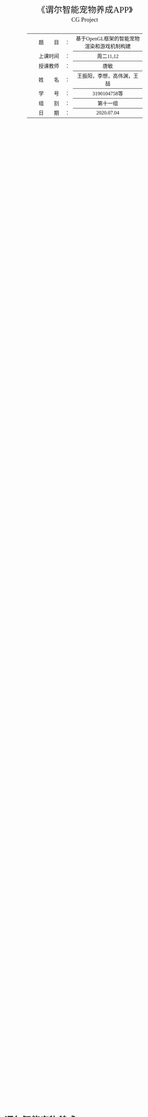 <div class="cover" style="page-break-after:always;font-family:方正公文仿宋;width:100%;height:100%;border:none;margin: 0 auto;text-align:center;">
    <div style="width:60%;margin: 0 auto;height:0;padding-bottom:10%;">
        </br>
        <img src="https://gitee.com/Keldos-Li/picture/raw/master/img/%E6%A0%A1%E5%90%8D-%E9%BB%91%E8%89%B2.svg" alt="校名" style="width:100%;"/>
    </div>
    </br></br></br></br></br>
    <div style="width:60%;margin: 0 auto;height:0;padding-bottom:40%;">
        <img src="https://gitee.com/Keldos-Li/picture/raw/master/img/%E6%A0%A1%E5%BE%BD-%E9%BB%91%E8%89%B2.svg" alt="校徽" style="width:100%;"/>
	</div>
    </br></br></br></br></br></br></br></br>
    <span style="font-family:华文黑体Bold;text-align:center;font-size:20pt;margin: 10pt auto;line-height:30pt;">《谓尔智能宠物养成APP》</span>
    <p style="text-align:center;font-size:14pt;margin: 0 auto">CG Project </p>
    </br>
    </br>
    <table style="border:none;text-align:center;width:72%;font-family:仿宋;font-size:14px; margin: 0 auto;">
    <tbody style="font-family:方正公文仿宋;font-size:12pt;">
    	<tr style="font-weight:normal;"> 
    		<td style="width:20%;text-align:right;">题　　目</td>
    		<td style="width:2%">：</td> 
    		<td style="width:40%;font-weight:normal;border-bottom: 1px solid;text-align:center;font-family:华文仿宋"> 基于OpenGL框架的智能宠物渲染和游戏机制构建</td>     </tr>
    	<tr style="font-weight:normal;"> 
    		<td style="width:20%;text-align:right;">上课时间</td>
    		<td style="width:2%">：</td> 
    		<td style="width:40%;font-weight:normal;border-bottom: 1px solid;text-align:center;font-family:华文仿宋"> 周二11,12</td>     </tr>
    	<tr style="font-weight:normal;"> 
    		<td style="width:20%;text-align:right;">授课教师</td>
    		<td style="width:2%">：</td> 
    		<td style="width:40%;font-weight:normal;border-bottom: 1px solid;text-align:center;font-family:华文仿宋">唐敏 </td>     </tr>
    	<tr style="font-weight:normal;"> 
    		<td style="width:20%;text-align:right;">姓　　名</td>
    		<td style="width:2%">：</td> 
    		<td style="width:40%;font-weight:normal;border-bottom: 1px solid;text-align:center;font-family:华文仿宋"> 王振阳，李想，高伟渊，王喆</td>     </tr>
    	<tr style="font-weight:normal;"> 
    		<td style="width:20%;text-align:right;">学　　号</td>
    		<td style="width:2%">：</td> 
    		<td style="width:40%;font-weight:normal;border-bottom: 1px solid;text-align:center;font-family:华文仿宋">3190104758等 </td>     </tr>
    	<tr style="font-weight:normal;"> 
    		<td style="width:20%;text-align:right;">组　　别</td>
    		<td style="width:%">：</td> 
    		<td style="width:40%;font-weight:normal;border-bottom: 1px solid;text-align:center;font-family:华文仿宋"> 第十一组</td>     </tr>
    	<tr style="font-weight:normal;"> 
    		<td style="width:20%;text-align:right;">日　　期</td>
    		<td style="width:2%">：</td> 
    		<td style="width:40%;font-weight:normal;border-bottom: 1px solid;text-align:center;font-family:华文仿宋">2020.07.04</td>     </tr>
    </tbody>              
    </table>
</div>

<!-- 注释语句：导出PDF时会在这里分页 -->


# 谓尔智能宠物养成APP

<center><div style='height:2mm;'></div><div style="font-family:华文楷体;font-size:14pt;">第十一组（王振阳，李想，高伟渊，王喆）</div></center>
<center><span style="font-family:华文楷体;font-size:9pt;line-height:9mm">浙江大学计算机学院</span>
</center>
<div>
<div style="width:52px;float:left; font-family:方正公文黑体;">简　介：</div> 
<div style="overflow:hidden; font-family:华文楷体;">谓尔是在2021年开发的一款ios移动应用，通过交互和情感投入转化参数实现宠物养成，通过宠物开展社交，打造模糊社交新模态。
通过谓尔，你可以定制并长期培养自己的专属宠物，通过喂养日记，语音交互，提供定位和健康运动信息，甚至使用其他应用等信息让你的宠物逐渐成长，你的「一举一动」都会对宠物产生影响，使其作出反应，毛玻璃下富于变化的宠物形象满足你的情感需求。
同时，用户可以进入社交模式，在社区中随机浏览和临时领养他人宠物，通过观察和喂养宠物感受宠物主人的生活方式和性格情感，并在社交模式中完成任务解锁特殊成就，崭新的社交形式赋予模糊社交更多可能。
社交模式还支持点对点的宠物长期绑定机制，在绑定机制下，宠物有着更丰富的交互模式，以及允许进行跌倒检测、屏幕时间监控等以满足亲子家庭等关系的特殊需求。</div>
</div>
<div>
<div style="width:52px;float:left; font-family:方正公文黑体;">关键词：</div> 
<div style="overflow:hidden; font-family:华文楷体;">电子宠物；OpenGL；定制化；数字生成艺术</div>
</div>

## 谓尔的模块设计

![](assets/struct.png)

​    可以看到，APP分为若干模块，本报告仅对其中的图形学模块进行详细的阐述。其中对于大作业要求的若干条目，APP和PC端小游戏满足了如下要求。

- 具有基本体素(立方体、球、柱体、锥体、多面棱柱、多面棱台）的建模表达能力;

- 具有基本三维网格导入导出功能（建议OBJ格式) ;
	- 需要了解OBJ格式，完成基本OBJ模型的读入和导出，不要求处理文件中的纹理和材质信息；
	
- 具有基本材质、纹理的显示和编辑能力;

- 具有基本几何变换功能(旋转、平移、缩放等)﹔

- 基本光照明模型要求，并实现基本的光源编辑（如调整光源的位置，光强等参数);

- 能对建模后场景进行漫游如Zoom In/Out, Pan, Orbit,Zoom To Fit等观察功能。

- 能够提供动画播放功能(多帧数据连续绘制)，能够提供屏幕截取/保存功能。
	- 多帧连续绘制指读取连续的 obj 文件(或其他格式的模型文件)，对其网格进行多次的绘制;简单的平移、旋转、缩放等不能视为动画播放。


​    此外，APP还实现了如下的Bonus：
- 基于可选择的 AABB 碰撞盒和 OBB 碰撞盒实现的实时碰撞检测；

- 多平台支持：在 `iOS`设备上基于 `OpenGL ES`框架实现了电子宠物的交互，在 `PC` 端支持 `Window`s ，`Linux`和 `OSX` 系统，基于 `cmakelist` 进行文件组织，实现了多平台的兼容；
	
- 基于核心的物理引擎，实现了较有难度的一类吃豆人游戏。
	
	

## 谓尔基本模块实现

### 类图

```mermaid
classDiagram
      Object3D <|-- Model
      Object3D <|-- Camera
      Object3D <|-- Light
      Object3D : -vec3 position
      Object3D : -quat rotation
      Object3D : -vec3 scale
      Object3D: +getFront()
      Object3D: +getUp()
      Object3D: +getRight()
      Object3D: +getModelMatrix()
      class Model{
          -vector<vertex> vertices
          -vector<int32> indices
          -GLuint vao
          -GLuint vbo
          -GLuint ebo
          +draw()
      }
      class Camera{
          +getViewMatrix()
          +getProjectionMatrix()
          +getPosition()
      }
      class Light{
          - float intensity
          - vec3 color
      }
      Model <|-- ModelEntity
      Model <|-- ElementEntity
      class ModelEntity {
          + setParams()
          - unique_ptr shader
          - unique_ptr texture
          - struct material
      }
      class ElementEntity {
          + setParams()
          - unique_ptr shader
          - unique_ptr texture
          - struct material
          - struct base_params
      }
      ElementEntity <|-- Ball
      ElementEntity <|-- Cubic
      ElementEntity <|-- Cylinder
      ElementEntity <|-- Cone
      ElementEntity <|-- Prism

```

各个元素之间的继承派生关系如图。可以看到，在代码组织中，我们使用 `Entity` 抽象出单个元素，将所有的 `Shader`，`Texture`，`Material` 封装于其中。通过构造函数传递参数的方式指定元素需要的所有参数，并且在需要绘制的时候直接调用 `draw()`，抽象逻辑层次。对于元素进行改变完全由场景进行管理和计算。


### 场景管理

首先，场景的初始配置文件由一个 `json` 文件指定。`json` 文件的格式如下：

```json
{
    "skybox" : [
        "${leftImgPath}",
        "${rightImgPath}",
        "${upImgPath}",
        "${downImgPath}",
        "${frontImgPath}",
        "${backImgPath}"
    ],
    "camera" : {
        "position" : "${vec3}",
        "rotation" : "${vec3}"
    },
    "light" : {
        "totalNum" : "${totalNum}",
        "lightEntity" : [
            {
                "type" : "direcct",
                "position" : "${vec3}",
                "rotation" : "${vec3}",
                "insensity" : "${float}",
                "color" : "${vec3}"
            },
            {
                "type" : "direcct",
                "position" : "${vec3}",
                "rotation" : "${vec3}",
                "insensity" : "${float}",
                "color" : "${vec3}"
            }
        ]
    },
    "EntityNum" : "${EntityNum}",
    "Entity" : [
        {
            "type" : "Model|Element",
            "objFilePaht" : "${filePath}",
            "position" : "${vec3}",
            "rotation" : "${vec3}",
            "scale" : "${float}",
            "material" : "${struct}",
            "texture" : "${struct}"
        }
    ]
    
}

```

`json` 由


### 读取 obj 序列
（锟斤拷）

### 物理模型
（锟斤拷）

### 游戏机制
在PC版中我们设计了一个小游戏，小游戏的机制是，小精灵在场景内游走，在游走过程中小精灵会与场景内的体素发生碰撞并吃掉，吃掉的同时小精灵的身体会长大。

这个小游戏的实现主要分为三部分。

第一部分是开始时随机生成一定数量的体素供小球吞食。

```
for (int i = 0; i < _amount1; ++i) {

		_balls[i].reset(new Ball(0.05f));
		_cubics[i].reset(new Cubic(1.0f));
		_ellipsoids[i].reset(new Ellipsoid(0.3f, 1.0f, 2.0f));
		_cylinders[i].reset(new Cylinder(0.5f,0.6f));
		_cones[i].reset(new Cone(1.0f,1.6f));
		_prisms[i].reset(new Prism(1.5f,0.6f,6));

		float angle = (float)i / _amount1 * 360.0f;
		float displacement = (rand() % (int)(2 * offset * 100)) / 100.0f - offset;
		_elementPositions[i].x = _position.x+sin(angle) * radius+displacement;
		displacement = (rand() % (int)(2 * offset * 100)) / 100.0f - offset;
		
		_elementPositions[i].y = displacement * 0.2f;
		displacement = (rand() % (int)(2 * offset * 100)) / 100.0f - offset;
		_elementPositions[i].z = _position.z+sin(angle) * radius+displacement;
		
		// scale
		_elementScales[i] = glm::vec3(1.0f, 1.0f, 1.0f);
		// rotate
		float rotAngle = 1.0f * (rand() % 360);
		_elementRotations[i] = glm::angleAxis(rotAngle, axis)* rotation;
	}
```

 第二部分是对场景内的小球遍历，对小球位置进行判断，如果小球坐标与小精灵所在的范围相重合，则将小球位置设置在天空盒外，同时修改小精灵的scale，否则则按一开始生成的位置信息将小球绘制出来。

```
_balls[i].get()->setDirectionalLight(_direction1,_color1,_intensity1);
		_balls[i].get()->setSpotLight(_direction,_color,_intensity,_angle,_kc,_kl,_kq);
		_balls[i].get()->setMaterial(_albedo,_ka,_kd,_ks,_ns,_blend);
		
		_balls[i].get()->setPosition(glm::vec3(_cameras[0]->position.x+_elementPositions[i].x,_cameras[0]->position.y+_elementPositions[i].y,_cameras[0]->position.z+_elementPositions[i].z-15)); 
		_balls[i].get()->setRotation(_elementRotations[i]); 
		_balls[i].get()->setScale(_elementScales[i]); 
		

		if (-0.005<_balls[i].get()->getPosition().x<0.005 &&
		 -0.005<_balls[i].get()->getPosition().y < 0.005 ){
		//   -0.005<_balls[i].get()->getPosition().z < 0.01
			_balls[i].get()->setPosition(glm::vec3(0.0,0.0,10000.0));
			_elementPositions[i]=glm::vec3(0.0,0.0,10000.0);
			change+=0.05;
			radius1 +=0.5;

		// } else if (_models[count]->getPosition().x-0.0001<_balls[i].get()->getPosition().x<_models[count]->getPosition().x+0.0001 && _models[count]->getPosition().y-0.0001<_balls[i].get()->getPosition().y<_models[count]->getPosition().y+0.0001 && _models[count]->getPosition().z-0.0001<_balls[i].get()->getPosition().z<_models[count]->getPosition().z+0.0001) {
		// 	_balls[i].get()->setPosition(_elementPositions[i]);
		}else{
			_balls[i].get()->draw(projection, view, viewPos);
		}
```

第三部分是将场景内体素与相机绑定，通过体素跟随相机运动实现与小精灵在场景中移动的效果，从而简化了对小精灵坐标的计算，使小精灵实际上始终保持在坐标(0,0,0)处。

```
balls[i].get()->setPosition(glm::vec3(_cameras[0]->position.x+_elementPositions[i].x,_cameras[0]->position.y+_elementPositions[i].y,_cameras[0]->position.z+_elementPositions[i].z-15)); 
```

场景开始和短暂漫游后的对比：
<img width="1392" alt="对比-开始" src="https://user-images.githubusercontent.com/71428910/124621537-f15bd280-deac-11eb-80a3-c86313179593.png">
<img width="1392" alt="对比-结束" src="https://user-images.githubusercontent.com/71428910/124621543-f3259600-deac-11eb-806a-b30cb7cc8e9e.png">


## PC 端效果演示

1 基本体素（立方体、球、圆柱、圆锥、多面棱柱、多面棱台）的建模表达能力

体素的基类为ElementEntity，该基类为对Element类（Element类继承了object3d类）的封装，构造函数（根据vertices和indices构造）和draw函数里都调用了Element类的构造函数根据vertices和indices构造）和draw函数。

每个构造函数代码的结构均类似，先计算出每个三角形面片的3个顶点（vertices）和对应绘制顺序（indices）,再调用进行构造，再设置shader，，再根据构造函数的参数设置scale，绘制时统一调用基类ElementEntity的draw函数进行绘制。

以下依次说明各个类的vertices和indices计算方法：

以下依次为球、椭球、立方体、圆柱、圆锥、多面棱柱的类定义，每个类分别有特定的构造函数可以根据指定的参数进行构造。默认的position和rotation均为object3d中的默认值，scale按照构造函数接收的参数设置。构造函数的参数依次为：

![图片 1](https://user-images.githubusercontent.com/71428910/124619665-6c23ee00-deab-11eb-8eb7-6951fc4999a5.png)

球：半径radius

顶点位置、法向量（顶点位置-原点位置（0,0,0））、纹理坐标（贴图均匀分格采样）

```C++
for (int y = 0; y <= segments; y++)
	{
		for (int x = 0; x <= segments; x++)
		{
			Vertex vertex{};
			float xSegment = (float)x / (float)segments;
			float ySegment = (float)y / (float)segments;
			float xPos = std::cos(xSegment * 2.0f * PI) * std::sin(ySegment * PI);
			float yPos = std::cos(ySegment * PI);
			float zPos = std::sin(xSegment * 2.0f * PI) * std::sin(ySegment * PI);
			vertex.position.x = xPos;
			vertex.position.y = yPos;
			vertex.position.z = zPos;
			vertex.normal.x = xPos;
			vertex.normal.y = yPos;
			vertex.normal.z = zPos;
			vertex.texCoord.x = 1 - xSegment;
			vertex.texCoord.y = 1 - ySegment;
			vertices.push_back(vertex);
		}
	}
```

绘制顺序

```c++
//indices
	for (int i = 0; i < segments; i++)
	{
		for (int j = 0; j < segments; j++)
		{
			indices.push_back(i * (segments + 1) + j);
			indices.push_back((i + 1) * (segments + 1) + j);
			indices.push_back((i + 1) * (segments + 1) + j + 1);
			indices.push_back(i * (segments + 1) + j);
			indices.push_back((i + 1) * (segments + 1) + j + 1);
			indices.push_back(i * (segments + 1) + j + 1);
		}
	}
	_element.reset(new Element(vertices, indices));
```

![图片 2](https://user-images.githubusercontent.com/71428910/124619725-7940dd00-deab-11eb-8d96-0ec59be16396.png)

椭球：xyz三个轴的长度xaxis，yaxis，zaxis。

```
	for (int y = 0; y <= segments; y++)
	{
		for (int x = 0; x <= segments; x++)
		{
			Vertex vertex{};
			float xSegment = (float)x / (float)segments;
			float ySegment = (float)y / (float)segments;
			float xPos = std::cos(xSegment * 2.0f * PI) * std::sin(ySegment * PI);
			float yPos = std::cos(ySegment * PI);
			float zPos = std::sin(xSegment * 2.0f * PI) * std::sin(ySegment * PI);
			vertex.position.x = xPos;
			vertex.position.y = yPos;
			vertex.position.z = zPos;
			vertex.normal.x = xPos;
			vertex.normal.y = yPos;
			vertex.normal.z = zPos;
			vertex.texCoord.x = 1 - xSegment;
			vertex.texCoord.y = 1 - ySegment;
			vertices.push_back(vertex);
		}
	}

	//indices
	for (int i = 0; i < segments; i++)
	{
		for (int j = 0; j < segments; j++)
		{
			indices.push_back(i * (segments + 1) + j);
			indices.push_back((i + 1) * (segments + 1) + j);
			indices.push_back((i + 1) * (segments + 1) + j + 1);
			indices.push_back(i * (segments + 1) + j);
			indices.push_back((i + 1) * (segments + 1) + j + 1);
			indices.push_back(i * (segments + 1) + j + 1);
		}
	}
	_element.reset(new Element(vertices, indices));
```

![图片 3](https://user-images.githubusercontent.com/71428910/124619692-7219cf00-deab-11eb-9414-9d02d6e3b9f4.png)

立方体：边长size

六个面的三角形顶点坐标和纹理坐标（每个面一张贴图）

```C++
	static const float position[6][6][5] = {
		// left
		-0.5f, -0.5f, -0.5f,  0.0f, 1.0f,
		-0.5f, -0.5f,  0.5f,  1.0f, 1.0f,
		-0.5f,  0.5f,  0.5f,  1.0f, 0.0f,
		-0.5f,  0.5f,  0.5f,  1.0f, 0.0f,
		-0.5f,  0.5f, -0.5f,  0.0f, 0.0f,
		-0.5f, -0.5f, -0.5f,  0.0f, 1.0f,

		// right
		0.5f, -0.5f,  0.5f,  0.0f, 1.0f,
		0.5f, -0.5f, -0.5f,  1.0f, 1.0f,
		0.5f,  0.5f, -0.5f,  1.0f, 0.0f,
		0.5f,  0.5f, -0.5f,  1.0f, 0.0f,
		0.5f,  0.5f,  0.5f,  0.0f, 0.0f,
		0.5f, -0.5f,  0.5f,  0.0f, 1.0f,

		// top
		-0.5f,  0.5f,  0.5f,  0.0f, 1.0f,
		0.5f,  0.5f,  0.5f,  1.0f, 1.0f,
		0.5f,  0.5f, -0.5f,  1.0f, 0.0f,
		0.5f,  0.5f, -0.5f,  1.0f, 0.0f,
		-0.5f,  0.5f, -0.5f,  0.0f, 0.0f,
		-0.5f,  0.5f,  0.5f,  0.0f, 1.0f,

		// bottom
		-0.5f, -0.5f, -0.5f,  0.0f, 1.0f,
		0.5f, -0.5f, -0.5f,  1.0f, 1.0f,
		0.5f, -0.5f,  0.5f,  1.0f, 0.0f,
		0.5f, -0.5f,  0.5f,  1.0f, 0.0f,
		-0.5f, -0.5f,  0.5f,  0.0f, 0.0f,
		-0.5f, -0.5f, -0.5f,  0.0f, 1.0f,

		// front
		-0.5f, -0.5f,  0.5f,  0.0f, 1.0f,
		0.5f, -0.5f,  0.5f,  1.0f, 1.0f,
		0.5f,  0.5f,  0.5f,  1.0f, 0.0f,
		0.5f,  0.5f,  0.5f,  1.0f, 0.0f,
		-0.5f,  0.5f,  0.5f,  0.0f, 0.0f,
		-0.5f, -0.5f,  0.5f,  0.0f, 1.0f,

		// back
		0.5f, -0.5f, -0.5f,  0.0f, 1.0f,
		-0.5f, -0.5f, -0.5f,  1.0f, 1.0f,
		-0.5f,  0.5f, -0.5f,  1.0f, 0.0f,
		-0.5f,  0.5f, -0.5f,  1.0f, 0.0f,
		0.5f,  0.5f, -0.5f,  0.0f, 0.0f,
		0.5f, -0.5f, -0.5f,  0.0f, 1.0f,
	};

	
```

法向量

```
static const float normals[6][3] = {
		{ -1, 0, 0 },
		{ +1, 0, 0 },
		{ 0, +1, 0 },
		{ 0, -1, 0 },
		{ 0, 0, +1 },
		{ 0, 0, -1 }
	};
```

绘制

	std::vector<Vertex> vertices;
	std::vector<uint32_t> indices;
	uint32_t indice = 0;
	for (int i = 0; i < 6; i++) {
		for (int v = 0; v < 6; v++) {
			Vertex vertex{};
			vertex.position.x = position[i][v][0];
			vertex.position.y = position[i][v][1];
			vertex.position.z = position[i][v][2];
			vertex.normal.x = normals[i][0];
			vertex.normal.y = normals[i][1];
			vertex.normal.z = normals[i][2];
			vertex.texCoord.x = 1 - position[i][v][3];
			vertex.texCoord.y = 1 - position[i][v][4];
			vertices.push_back(vertex);
			indices.push_back(indice);
			indice++;
		}
	}
	
	_element.reset(new Element(vertices, indices));

![图片 6](https://user-images.githubusercontent.com/71428910/124620022-b016f300-deab-11eb-98c5-9fed4c3af63b.png)

圆柱：底面圆的半径radius，高度height

分成上圆面、中间柱面、下圆面三部分绘制

上圆面（法向量朝上，圆面贴图）

std::vector<Vertex> vertices;
	std::vector<uint32_t> indices;
	uint32_t indice = 0;
	int sidecount = 36;
	float y = height / 2.0;
	

	//up circle
	Vertex vertexup{};
	vertexup.position.x = 0;
	vertexup.position.y = y;
	vertexup.position.z = 0;
	vertexup.normal.x = 0;
	vertexup.normal.y = 1;
	vertexup.normal.z = 0;
	vertexup.texCoord.x = 0.5;
	vertexup.texCoord.y = 0.5;
	
	for (int i = sidecount; i >= 0; --i) {
		float angle = i / (float)sidecount * PI * 2;
		vertices.push_back(vertexup);
		indices.push_back(indice);
		indice++;
		Vertex vertex{};
		vertex.position.x = cos(angle) * radius;
		vertex.position.y = y;
		vertex.position.z = sin(angle) * radius;
		vertex.normal.x = 0;
		vertex.normal.y = 1;
		vertex.normal.z = 0;
		vertex.texCoord.x = (cos(angle) + 1) / 2.0;
		vertex.texCoord.y = (sin(angle) + 1) / 2.0;
		vertices.push_back(vertex);
		indices.push_back(indice);
		indice++;
	
		angle = (i + 1) / (float)sidecount * PI * 2;
		vertex.position.x = cos(angle) * radius;
		vertex.position.y = y;
		vertex.position.z = sin(angle) * radius;
		vertex.normal.x = 0;
		vertex.normal.y = 1;
		vertex.normal.z = 0;
		vertex.texCoord.x = (cos(angle) + 1) / 2.0;
		vertex.texCoord.y = (sin(angle) + 1) / 2.0;
		vertices.push_back(vertex);
		indices.push_back(indice);
		indice++;
	}

中间柱面（法向量水平向外，柱面贴图）

```
	//bottom circle
	Vertex vertexdown{};
	y = -height / 2.0;
	vertexdown.position.x = 0;
	vertexdown.position.y = y;
	vertexdown.position.z = 0;
	vertexdown.normal.x = 0;
	vertexdown.normal.y = -1;
	vertexdown.normal.z = 0;
	vertexdown.texCoord.x = 0.5;
	vertexdown.texCoord.y = 0.5;
	for (int i = 0; i <= sidecount; ++i) {
		vertices.push_back(vertexdown);
		indices.push_back(indice);
		indice++;

		float angle = i / (float)sidecount * PI * 2;
		Vertex vertex{};
		vertex.position.x = cos(angle) * radius;
		vertex.position.y = y;
		vertex.position.z = sin(angle) * radius;
		vertex.normal.x = 0;
		vertex.normal.y = -1;
		vertex.normal.z = 0;
		vertex.texCoord.x = (cos(angle) + 1) / 2.0;
		vertex.texCoord.y = (sin(angle) + 1) / 2.0;
		vertices.push_back(vertex);
		indices.push_back(indice);
		indice++;

		angle = (i + 1) / (float)sidecount * PI * 2;
		vertex.position.x = cos(angle) * radius;
		vertex.position.y = y;
		vertex.position.z = sin(angle) * radius;
		vertex.normal.x = 0;
		vertex.normal.y = -1;
		vertex.normal.z = 0;
		vertex.texCoord.x = (cos(angle) + 1) / 2.0;
		vertex.texCoord.y = (sin(angle) + 1) / 2.0;
		vertices.push_back(vertex);
		indices.push_back(indice);
		indice++;
	}
```

下圆面（法向量朝下，圆面贴图）

		//middle rectangles
		float yup = height / 2.0;
		float ydown = -height / 2.0;
		for (int i = 0; i <= sidecount; ++i) {
			GLfloat angle = i / (float)sidecount * PI * 2;
			Vertex vertex{};
			vertex.position.x = cos(angle) * radius;
			vertex.position.y = yup;
			vertex.position.z = sin(angle) * radius;
			vertex.normal.x = cos(angle) * radius;
			vertex.normal.y = 0;
			vertex.normal.z = sin(angle) * radius;
			vertex.texCoord.x = 1 - i / (float)sidecount;
			vertex.texCoord.y = 1;
			vertices.push_back(vertex);
			indices.push_back(indice);
			indice++;
		vertex.position.x = cos(angle) * radius;
		vertex.position.y = ydown;
		vertex.position.z = sin(angle) * radius;
		vertex.normal.x = cos(angle) * radius;
		vertex.normal.y = 0;
		vertex.normal.z = sin(angle) * radius;
		vertex.texCoord.x = 1 - i / (float)sidecount;
		vertex.texCoord.y = 0;
		vertices.push_back(vertex);
		indices.push_back(indice);
		indice++;
	
		angle = (i + 1) / (float)sidecount * PI * 2;
		vertex.position.x = cos(angle) * radius;
		vertex.position.y = yup;
		vertex.position.z = sin(angle) * radius;
		vertex.normal.x = cos(angle) * radius;
		vertex.normal.y = 0;
		vertex.normal.z = sin(angle) * radius;
		vertex.texCoord.x = 1 - (i + 1) / (float)sidecount;
		vertex.texCoord.y = 1;
		vertices.push_back(vertex);
		indices.push_back(indice);
		indice++;
	
		angle = i / (float)sidecount * PI * 2;
		vertex.position.x = cos(angle) * radius;
		vertex.position.y = ydown;
		vertex.position.z = sin(angle) * radius;
		vertex.normal.x = cos(angle) * radius;
		vertex.normal.y = 0;
		vertex.normal.z = sin(angle) * radius;
		vertex.texCoord.x = 1 - i / (float)sidecount;
		vertex.texCoord.y = 0;
		vertices.push_back(vertex);
		indices.push_back(indice);
		indice++;
	
		angle = (i + 1) / (float)sidecount * PI * 2;
		vertex.position.x = cos(angle) * radius;
		vertex.position.y = yup;
		vertex.position.z = sin(angle) * radius;
		vertex.normal.x = cos(angle) * radius;
		vertex.normal.y = 0;
		vertex.normal.z = sin(angle) * radius;
		vertex.texCoord.x = 1 - (i + 1) / (float)sidecount;
		vertex.texCoord.y = 1;
		vertices.push_back(vertex);
		indices.push_back(indice);
		indice++;
	
		vertex.position.x = cos(angle) * radius;
		vertex.position.y = ydown;
		vertex.position.z = sin(angle) * radius;
		vertex.normal.x = cos(angle) * radius;
		vertex.normal.y = 0;
		vertex.normal.z = sin(angle) * radius;
		vertex.texCoord.x = 1 - (i + 1) / (float)sidecount;
		vertex.texCoord.y = 0;
		vertices.push_back(vertex);
		indices.push_back(indice);
		indice++;
	}
	
	_element.reset(new Element(vertices, indices));


![图片 4](https://user-images.githubusercontent.com/71428910/124619850-92e22480-deab-11eb-8d9f-247083df9836.png)

圆锥：底面圆的半径radius，高度height

只需在圆柱代码上稍作改动，减少一个上圆面的绘制，中间柱面改为由从上顶点到下圆面的三角形组成的圆锥面。

下圆面（法向量朝下，圆面贴图）

```c++
	std::vector<Vertex> vertices;
	std::vector<uint32_t> indices;
	uint32_t indice = 0;
	int sidecount = 36;

	//bottom circle
	Vertex vertexdown{};
	float yup = height / 2.0;
	float ydown = -height / 2.0;
	vertexdown.position.x = 0;
	vertexdown.position.y = ydown;
	vertexdown.position.z = 0;
	vertexdown.normal.x = 0;
	vertexdown.normal.y = -1;
	vertexdown.normal.z = 0;
	vertexdown.texCoord.x = 0.5;
	vertexdown.texCoord.y = 0.5;
	for (int i = 0; i <= sidecount; ++i) {
		vertices.push_back(vertexdown);
		indices.push_back(indice);
		indice++;

		float angle = i / (float)sidecount * PI * 2;
		Vertex vertex{};
		vertex.position.x = cos(angle) * radius;
		vertex.position.y = ydown;
		vertex.position.z = sin(angle) * radius;
		vertex.normal.x = 0;
		vertex.normal.y = -1;
		vertex.normal.z = 0;
		vertex.texCoord.x = (cos(angle) + 1) / 2.0;
		vertex.texCoord.y = (sin(angle) + 1) / 2.0;
		vertices.push_back(vertex);
		indices.push_back(indice);
		indice++;

		angle = (i + 1) / (float)sidecount * PI * 2;
		vertex.position.x = cos(angle) * radius;
		vertex.position.y = ydown;
		vertex.position.z = sin(angle) * radius;
		vertex.normal.x = 0;
		vertex.normal.y = -1;
		vertex.normal.z = 0;
		vertex.texCoord.x = (cos(angle) + 1) / 2.0;
		vertex.texCoord.y = (sin(angle) + 1) / 2.0;
		vertices.push_back(vertex);
		indices.push_back(indice);
		indice++;
	}

	//uppoint
	Vertex vertexup{};
	vertexup.position.x = 0;
	vertexup.position.y = yup;
	vertexup.position.z = 0;
	vertexup.normal.x = 0;
	vertexup.normal.y = 1;
	vertexup.normal.z = 0;
	vertexup.texCoord.x = 0.5;
	vertexup.texCoord.y = 0.5;
	for (int i = sidecount; i >= 0; --i) {
		float angle = i / (float)sidecount * PI * 2;
		vertices.push_back(vertexup);
		indices.push_back(indice);
		indice++;
		Vertex vertex{};
		vertex.position.x = cos(angle) * radius;
		vertex.position.y = ydown;
		vertex.position.z = sin(angle) * radius;
		vertex.normal.x = 0;
		vertex.normal.y = 1;
		vertex.normal.z = 0;
		vertex.texCoord.x = (cos(angle) + 1) / 2.0;
		vertex.texCoord.y = (sin(angle) + 1) / 2.0;
		vertices.push_back(vertex);
		indices.push_back(indice);
		indice++;

		angle = (i + 1) / (float)sidecount * PI * 2;
		vertex.position.x = cos(angle) * radius;
		vertex.position.y = ydown;
		vertex.position.z = sin(angle) * radius;
		vertex.normal.x = 0;
		vertex.normal.y = 1;
		vertex.normal.z = 0;
		vertex.texCoord.x = (cos(angle) + 1) / 2.0;
		vertex.texCoord.y = (sin(angle) + 1) / 2.0;
		vertices.push_back(vertex);
		indices.push_back(indice);
		indice++;
	}
	
	_element.reset(new Element(vertices, indices));
```

![图片 5](https://user-images.githubusercontent.com/71428910/124619811-8cec4380-deab-11eb-9579-b0b09dfe5243.png)

多面棱柱：底面多边形的半径radius，高度height，多面棱柱的面数facenum（3,4,5……）

和圆柱一模一样，因为圆柱相当于面数为无穷大的多面棱柱，只需将圆柱代码中的sidecount设为面数facenum即可。

```c++
int sidecount = facenum;
```
2 场景漫游

场景漫游通过在entity中调用camera类，分别利用WASD进行方向控制，同时采用鼠标点按拖拽。

```c++
if (_keyboardInput.keyStates[GLFW_KEY_W] != GLFW_RELEASE) {
		std::cout << "W" << std::endl;
		camera->position += camera->getFront()*_cameraMoveSpeed;
	}

	if (_keyboardInput.keyStates[GLFW_KEY_A] != GLFW_RELEASE) {
		std::cout << "A" << std::endl;
		camera->position -= glm::normalize(glm::cross(camera->getFront(), camera->getUp())) * _cameraRotateSpeed*3.0;
	}

	if (_keyboardInput.keyStates[GLFW_KEY_S] != GLFW_RELEASE) {
		std::cout << "S" << std::endl;
		camera->position -= camera->getFront()*_cameraMoveSpeed;
	}

	if (_keyboardInput.keyStates[GLFW_KEY_D] != GLFW_RELEASE) {
		std::cout << "D" << std::endl;
		camera->position += glm::normalize(glm::cross(camera->getFront(), camera->getUp())) * _cameraRotateSpeed*3.0;
	}

	if (_mouseInput.move.xCurrent != _mouseInput.move.xOld) {
		if (_mouseInput.click.left == true){
		std::cout << "mouse move in x direction" << std::endl;
		const float angle = -_cameraRotateSpeed * _deltaTime * (_mouseInput.move.xCurrent - _mouseInput.move.xOld);
		const glm::vec3 axis1 = { 0.0f, 1.0f, 0.0f };
		const glm::vec3 axis2 = camera->getRight();
		angle1 -= angle;
		camera->rotation = { glm::cos(angle * 0.5f),axis2[0] * glm::sin(angle2*0.5f) , axis1[1] * glm::sin(angle1*0.5f)+ axis2[1] * glm::sin(angle1* 0.5f), 0.0f };
		}
		_mouseInput.move.xOld = _mouseInput.move.xCurrent;
	}

	if (_mouseInput.move.yCurrent != _mouseInput.move.yOld) {
		if (_mouseInput.click.left == true){
		std::cout << "mouse move in y direction" << std::endl;
		/* write your code here */
		// rotate around local right
		const float angle = -_cameraRotateSpeed * _deltaTime * (_mouseInput.move.yCurrent - _mouseInput.move.yOld);
		const glm::vec3 axis1 = { 0.0f, 1.0f, 0.0f };
		const glm::vec3 axis2 = camera->getRight();
		// you should know how quaternion works to represent rotation
		// camera->rotation = ...
		angle2 -= angle;
		camera->rotation = { glm::cos(angle * 0.5f),axis2[0] * glm::sin(angle2*0.5f) , axis1[1] * glm::sin(angle1*0.5f) + axis2[1] * glm::sin(angle1* 0.5f), 0.0f };
		}
		_mouseInput.move.yOld = _mouseInput.move.yCurrent;
	}
```
漫游效果：
<img width="1392" alt="截屏2021-07-05 下午7 15 53" src="https://user-images.githubusercontent.com/71428910/124620178-d341a280-deab-11eb-9b7e-b5223986fed3.png">
<img width="1391" alt="截屏2021-07-05 下午7 16 15" src="https://user-images.githubusercontent.com/71428910/124620185-d50b6600-deab-11eb-827c-c6c66470eb66.png">

3 几何变换

几何变换体现在所有的图形上

其中重点以背景planet的生成为例介绍几何变换。

因为图形学中生成的球体实际上是一个多面体，因此当多个球体叠加时会出现花纹交叠的特性，正是利用这一特性我们生成了背景的灯球：即通过三个相同坐标但旋转轴不同的球体，对其贴上颜色较复杂的贴图然后按各自轴转动，即产生了相应效果。

创建planet数组，并利用rand()随机生成旋转角度

```
for (int i = 0; i < 3; ++i) {
	_planets[i].reset(new ModelEntity(filepath,blendTexturePaths5,blendTexturePaths6));
	}
```

```
float rotAngle = 1.0f * (rand() % 360);
_elementRotations[i] = glm::angleAxis(rotAngle, axis)* rotation;
```

绘制

```
for (int i= 0;i<3;i++){
		const glm::vec3 axis1 = glm::vec3(1.0f, 0.0f, 0.0f);	
		_elementRotations[i] *= glm::angleAxis(angle, axis1);

		_planets[i]->setDirectionalLight(_direction1,_color1,_intensity1);
		_planets[i]->setSpotLight(_lightPosition,_direction,_color,_intensity,_angle,_kc,_kl,_kq);
		_planets[i]->setMaterial(_albedo,_ka,_kd,_ks,_ns,_blend);


		_planetPosition = glm::vec3(_cameras[0]->position.x+200,_cameras[0]->position.y+200,_cameras[0]->position.z-1000);
		_planets[i]->setRotation(_elementRotations[i]);
		_planets[i]->setScale(glm::vec3(400.0,400.0,400.0));
		_planets[i]->setPosition(_planetPosition);
		_planets[i]->draw(projection, view, viewPos);
	}

```
效果如下
<img width="642" alt="截屏2021-07-06 下午10 46 10" src="https://user-images.githubusercontent.com/71428910/124620415-0421d780-deac-11eb-93e5-21f149874fd3.png">

4 贴图和光照

基本体素等均用到了贴图，其中最主要的就是小精灵的眼睛与身体贴图混合

整个场景采用了冯光照和贴图混合的形式，同时采用diretionalLight和spotLight两种光照，均可用通过GUI进行编辑。

片段着色器代码如下：

```
const char* fragCode =
		"#version 330 core\n"
		"in vec3 FragPos;\n"
		"in vec3 Normal;\n"
		"in vec2 TexCoord;\n"
		"out vec4 color;\n"

		"struct DirectionalLight {\n"
		"	vec3 direction;\n"
		"	vec3 color;\n"
		"	float intensity;\n"
		"};\n"

		"struct SpotLight {\n"
		"	vec3 position;\n"
		"	vec3 direction;\n"
		"	float intensity;\n"
		"	vec3 color;\n"
		"	float angle;\n"
		"	float kc;\n"
		"	float kl;\n"
		"	float kq;\n"
		"};\n"

		"struct Material {\n"
		"	vec3 albedo;\n"
		"	float ka;\n"
		"	vec3 kd;\n"
		"	vec3 ks;\n"
		"	float ns;\n"
		"	float blend;\n"
		"};\n"

		"// uniform variables\n"
		"uniform Material material;\n"
		"uniform DirectionalLight directionalLight;\n"
		"uniform SpotLight spotLight;\n"
		"uniform vec3 viewPos;\n"
		"uniform float depth;\n"
		"uniform sampler2D mapKd1;\n"
		"uniform sampler2D mapKd2;\n"

		"vec3 calcDirectionalLight(vec3 normal) {\n"
		"	vec3 lightDir = normalize(-directionalLight.direction);\n"
		"// diffuse color\n" 
		"	vec3 diffuse = directionalLight.color * max(dot(lightDir, normal), 0.0f) * material.kd;\n"
		"// specular color\n"
		"	vec3 viewDir = normalize(viewPos - FragPos);\n"
		"	vec3 reflectDir = reflect(-lightDir, normal);\n"
		"	vec3 specular = directionalLight.color * pow(max(dot(viewDir, reflectDir), 0.0f), material.ns) * material.ks;\n"
		"	return directionalLight.intensity * diffuse + directionalLight.intensity * specular ;\n"
		"}\n"

		"vec3 calcSpotLight(vec3 normal) {\n"
		"	vec3 lightDir = normalize(spotLight.position - FragPos);\n"
		"	float theta = acos(-dot(lightDir, normalize(spotLight.direction)));\n"
		"	if (theta > spotLight.angle) {\n"
		"		return vec3(0.0f, 0.0f, 0.0f);\n"
		"	}\n"
		"	vec3 diffuse = spotLight.color * max(dot(lightDir, normal), 0.0f) * material.kd;\n"
		"// specular color\n"
		"	vec3 viewDir = normalize(viewPos - FragPos);\n"
		"	vec3 reflectDir = reflect(-lightDir, normal);\n"
		"	vec3 specular = spotLight.color * pow(max(dot(viewDir, reflectDir), 0.0f), material.ns) * material.ks;\n"
		"	float distance = length(spotLight.position - FragPos);\n"

		"	float attenuation = 1.0f / (spotLight.kc + spotLight.kl * distance + spotLight.kq * distance * distance);\n"
		"	return spotLight.intensity * attenuation * diffuse + spotLight.intensity * attenuation * specular;\n"
		"}\n"

		"void main() {\n"
		"	vec3 ambient = material.ka * material.albedo;\n"
		"	vec3 normal = normalize(Normal);\n"
    	"	float blur = 0.0;\n"
 
    	"	float far_distance = 10.0;\n"
    	"	float far_plane = 0.0;\n"
 
        "	blur = clamp(depth, far_plane - far_distance, far_plane);\n"
        "	blur = (far_plane - blur) / far_distance;\n"

		"	// diffuse color\n"
		"	vec3 diffuse = calcDirectionalLight(normal);\n"
		"	vec4 tex = mix(texture(mapKd1, TexCoord), texture(mapKd2, TexCoord), material.blend);\n"
		"	color = vec4(ambient + diffuse, 1.0f) * tex;\n"
		"	color.a = blur;\n"
		"}\n";
```

由于shader被写在modelEntity和elementEntity中，为了能通过Entity类的参数来控制光照变化，我们专门设置了几个函数用于传输和编辑相关数值

```
void setDirectionalLight(glm::vec3 direction,glm::vec3 color,float intensity);
void setSpotLight(glm::vec3 position,glm::vec3 direction,glm::vec3 color,float intensity, float angle, float kc, float kl,float kq);
void setMaterial(glm::vec3 albedo,float ka,glm::vec3 kd,glm::vec3 ks, float ns,float blend);
```

具体的使用和GUI控制如下：

```
_body->setDirectionalLight(_direction1,_color1,_intensity1);
	_body->setSpotLight(_lightPosition,_direction,_color,_intensity,_angle,_kc,_kl,_kq);
	_body->setMaterial(_albedo,_ka,_kd,_ks,_ns,_blend);
```

```
ImGui::Text("Render Mode");

		ImGui::Text("directional light");
		ImGui::Separator();
		ImGui::SliderFloat("intensity##1", &_intensity1, 0.0f, 2.0f);
		ImGui::ColorEdit3("color##1", (float*)&_color1);
		ImGui::NewLine();

		ImGui::Text("spot light");
		ImGui::Separator();
		ImGui::SliderFloat("intensity##2", &_intensity, 0.0f, 5.0f);
		ImGui::ColorEdit3("color##2", (float*)&_color);
		ImGui::SliderFloat("angle##2", (float*)&_angle, 0.0f, glm::radians(180.0f), "%f rad");
		ImGui::NewLine();

		ImGui::Text("Material");
		ImGui::Separator();
		ImGui::ColorEdit3("albedo", (float*)&_albedo);
		ImGui::SliderFloat("ka", &_ka, 0.0f, 1.0f);
		ImGui::ColorEdit3("kd", (float*)&_kd);
		ImGui::ColorEdit3("ks", (float*)&_ks);
		ImGui::SliderFloat("ns", &_ns, 0.0f, 50.0f);
		ImGui::SliderFloat("blend", &_blend, 0.0f, 1.0f);

		ImGui::End();
```
天空盒、通过修改GUI参数改变了场景中各体素的光照贴图等效果如下：
<img width="1392" alt="截屏2021-07-05 下午6 38 20" src="https://user-images.githubusercontent.com/71428910/124621198-a8a41980-deac-11eb-8aa7-a559d3d32751.png">
<img width="1392" alt="截屏2021-07-06 下午10 50 16" src="https://user-images.githubusercontent.com/71428910/124621204-a9d54680-deac-11eb-9be0-8242a5f1e15e.png">
<img width="1392" alt="截屏2021-07-06 下午10 49 15" src="https://user-images.githubusercontent.com/71428910/124621214-ab9f0a00-deac-11eb-9cdd-5b16df8ff425.png">
<img width="1392" alt="截屏2021-07-05 下午6 39 38" src="https://user-images.githubusercontent.com/71428910/124621222-acd03700-deac-11eb-88df-4ed64d17223b.png">


## iOS 端效果演示

### iOS 端设计

### iOS 端效果

## 进一步的产品原型
（锟斤拷）
## 附录
（锟斤拷）

